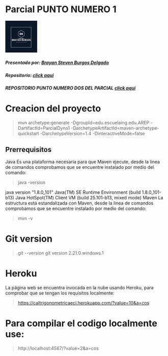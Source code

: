 # Parcial PUNTO NUMERO 1
<img src="https://github.com/sf-burgos/ArquitecturaEmpresarial/blob/master/laboratorio1AREP-app/resources/Imagenes/BB.jpg" width="100" height="100">

##### **Presentado por:** **[Brayan Steven Burgos Delgado](https://www.linkedin.com/in/brayan-steven-burgos-delgado-21a9a0178/)**
##### Repositorio: [click aqui](https://github.com/sf-burgos/ParcialDyno1)
##### REPOSITORIO PUNTO NUMERO DOS DEL PARCIAL [click aqui](https://github.com/sf-burgos/ParcialDyno2)

# Creacion del proyecto 

> mvn archetype:generate -DgroupId=edu.escuelaing.edu.AREP -DartifactId=ParcialDyno1 -DarchetypeArtifactId=maven-archetype-quickstart -DarchetypeVersion=1.4 -DinteractiveMode=false

## Prerrequisitos

Java
Es una plataforma necesaria para que Maven ejecute, desde la linea de comandos comprobamos que se encuentre instalado por medio del comando:

> java -version

java version "1.8.0_101"
Java(TM) SE Runtime Environment (build 1.8.0_101-b13)
Java HotSpot(TM) Client VM (build 25.101-b13, mixed mode)
Maven
La estructura está estandalizada con Maven, desde la linea de comandos comprobamos que se encuentre instalado por medio del comando:

> mvn -v

# Git version

>git --version
>git version 2.21.0.windows.1

# Heroku
La página web se encuentra invocada en la nube usando Heroku, para comprobar que se tengan los requisitos localmente:

> https://caltrigonometricaeci.herokuapp.com/?value=10&a=cos

# Para compilar el codigo localmente use:

> http://localhost:4567/?value=2&a=cos


